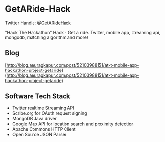 GetARide-Hack
=============

Twitter Handle: [@GetARideHack](https://twitter.com/GetARideHack)

"Hack The Hackathon" Hack - Get a ride. Twitter, mobile app, streaming api, mongodb, matching algorithm and more! 

Blog
----
[http://blog.anuragkapur.com/post/52103988151/at-t-mobile-app-hackathon-project-getaride](http://blog.anuragkapur.com/post/52103988151/at-t-mobile-app-hackathon-project-getaride)

Software Tech Stack
-------------------

* Twitter realtime Streaming API
* Scribe.org for OAuth request signing
* MongoDB Java driver
* Google Map API for location search and proximity detection
* Apache Commons HTTP Client
* Open Source JSON Parser
